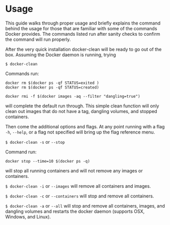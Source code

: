 # Usage
This guide walks through proper usage and briefly explains the command behind the usage for those that are familiar with some of the commands Docker provides.  The commands listed run after sanity checks to confirm the command will run properly.

After the very quick installation docker-clean will be ready to go out of the box.  Assuming the Docker daemon is running, trying

`$ docker-clean`

Commands run:

```
docker rm $(docker ps -qf STATUS=exited )
docker rm $(docker ps -qf STATUS=created)

docker rmi -f $(docker images -aq --filter "dangling=true")

```

will complete the default run through.  This simple clean function will only clean out images that do not have a tag, dangling volumes, and stopped containers.  


Then come the additional options and flags.  At any point running with a flag `-h`, `--help`, or a flag not specified will bring up the flag reference menu.

`$ docker-clean -s` or `--stop`

Command run:

```
docker stop --time=10 $(docker ps -q)
```

will stop all running containers and will not remove any images or containers.

`$ docker-clean -i` or `--images` will remove all containers and images.

`$ docker-clean -c` or `--containers` will stop and remove all containers.

`$ docker-clean -a` or `--all` will stop and remove all containers, images, and dangling volumes and restarts the docker daemon (supports OSX, Windows, and Linux).
